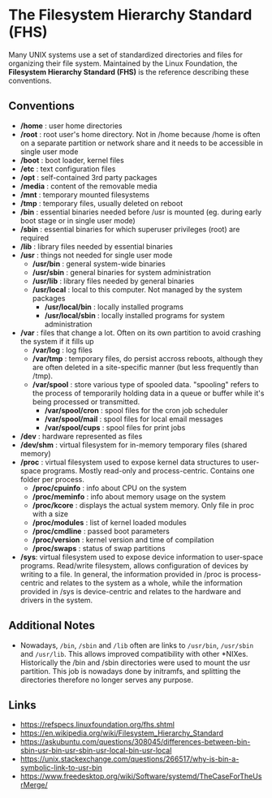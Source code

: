 # The Filesystem Hierarchy Standard (FHS)

Many UNIX systems use a set of standardized directories and files for organizing
their file system. Maintained by the Linux Foundation, the **Filesystem Hierarchy
Standard (FHS)** is the reference describing these conventions.

## Conventions

- **/home** : user home directories
- **/root** : root user's home directory. Not in /home because /home is often on a 
separate partition or network share and it needs to be accessible in single user mode
- **/boot** : boot loader, kernel files
- **/etc** : text configuration files
- **/opt** : self-contained 3rd party packages
- **/media** : content of the removable media
- **/mnt** : temporary mounted filesystems
- **/tmp** : temporary files, usually deleted on reboot
- **/bin** : essential binaries needed before /usr is mounted (eg. during early boot
stage or in single user mode)
- **/sbin** : essential binaries for which superuser privileges (root) are required
- **/lib** : library files needed by essential binaries
- **/usr** : things not needed for single user mode
  - **/usr/bin** : general system-wide binaries
  - **/usr/sbin** : general binaries for system administration
  - **/usr/lib** : library files needed by general binaries
  - **/usr/local** : local to this computer. Not managed by the system packages
    - **/usr/local/bin** : locally installed programs
    - **/usr/local/sbin** : locally installed programs for system administration
- **/var** : files that change a lot. Often on its own partition to avoid crashing
the system if it fills up
  - **/var/log** : log files
  - **/var/tmp** : temporary files, do persist accross reboots, although they are
often deleted in a site-specific manner (but less frequently than /tmp).
  - **/var/spool** : store various type of spooled data. "spooling" refers to the
  process of temporarily holding data in a queue or buffer while it's being
  processed or transmitted.
    - **/var/spool/cron** : spool files for the cron job scheduler
    - **/var/spool/mail** : spool files for local email messages
    - **/var/spool/cups** : spool files for print jobs
- **/dev** : hardware represented as files
- **/dev/shm** : virtual filesystem for in-memory temporary files (shared memory)
- **/proc** : virtual filesystem used to expose kernel data structures to user-space
programs. Mostly read-only and process-centric. Contains one folder per process.
  - **/proc/cpuinfo** : info about CPU on the system
  - **/proc/meminfo** : info about memory usage on the system
  - **/proc/kcore** : displays the actual system memory. Only file in proc with a size
  - **/proc/modules** : list of kernel loaded modules
  - **/proc/cmdline** : passed boot parameters
  - **/proc/version** : kernel version and time of compilation
  - **/proc/swaps** : status of swap partitions
- **/sys**: virtual filesystem used to expose device information to user-space 
programs. Read/write filesystem, allows configuration of devices by writing to a file.
In general, the information provided in /proc is process-centric and relates to the
system as a whole, while the information provided in /sys is device-centric and 
relates to the hardware and drivers in the system.

## Additional Notes
- Nowadays, `/bin`, `/sbin` and `/lib` often are links to `/usr/bin`, `/usr/sbin` and
`/usr/lib`. This allows improved compatibility with other *NIXes. Historically the
/bin and /sbin directories were used to mount the usr partition. This job is nowadays
done by initramfs, and splitting the directories therefore no longer serves any purpose.

## Links

- https://refspecs.linuxfoundation.org/fhs.shtml
- https://en.wikipedia.org/wiki/Filesystem_Hierarchy_Standard
- https://askubuntu.com/questions/308045/differences-between-bin-sbin-usr-bin-usr-sbin-usr-local-bin-usr-local
- https://unix.stackexchange.com/questions/266517/why-is-bin-a-symbolic-link-to-usr-bin
- https://www.freedesktop.org/wiki/Software/systemd/TheCaseForTheUsrMerge/